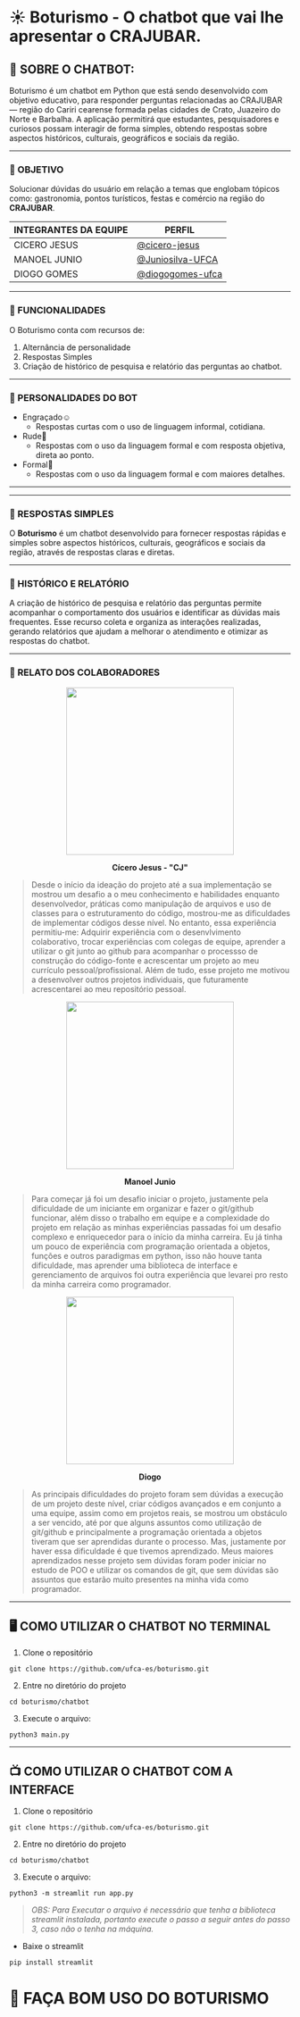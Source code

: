 # ☀️ Boturismo - O chatbot que vai lhe apresentar o CRAJUBAR.
## 🤖 SOBRE O CHATBOT:

Boturismo é um chatbot em Python que está sendo desenvolvido com objetivo educativo, para responder perguntas relacionadas ao CRAJUBAR — região do Cariri cearense formada pelas cidades de Crato, Juazeiro do Norte e Barbalha. A aplicação permitirá que estudantes, pesquisadores e curiosos possam interagir de forma simples, obtendo respostas sobre aspectos históricos, culturais, geográficos e sociais da região.

---

### 📌 OBJETIVO

Solucionar dúvidas do usuário em relação a temas que englobam tópicos como: gastronomia, pontos turísticos, festas e comércio na região do **CRAJUBAR**.

|INTEGRANTES DA EQUIPE | PERFIL |
|---------------|--------|
|CICERO JESUS   |[@cicero-jesus](https://github.com/cicero-jesus) |
|MANOEL JUNIO   |[@Juniosilva-UFCA](https://github.com/Juniosilva-UFCA) |
|DIOGO GOMES    |[@diogogomes-ufca](https://github.com/diogogomes-ufca) |

---
### 📖 FUNCIONALIDADES
O Boturismo conta com recursos de:
1. Alternância de personalidade
2. Respostas Simples
3. Criação de histórico de pesquisa e relatório das perguntas ao chatbot.

---
### 💬 PERSONALIDADES DO BOT
* Engraçado☺️
    * Respostas curtas com o uso de linguagem informal, cotidiana.
* Rude😤
    * Respostas com o uso da linguagem formal e com resposta objetiva, direta ao ponto.
* Formal🙂
    * Respostas com o uso da linguagem formal e com maiores detalhes.
---
---
### 🙂 RESPOSTAS SIMPLES
O **Boturismo** é um chatbot desenvolvido para fornecer respostas rápidas e simples sobre aspectos históricos, culturais, geográficos e sociais da região, através de respostas claras e diretas.

---
### 📝 HISTÓRICO E RELATÓRIO
A criação de histórico de pesquisa e relatório das perguntas permite acompanhar o comportamento dos usuários e identificar as dúvidas mais frequentes. Esse recurso coleta e organiza as interações realizadas, gerando relatórios que ajudam a melhorar o atendimento e otimizar as respostas do chatbot.

---
### 💬 RELATO DOS COLABORADORES

<p align="center">
  <img src="https://avatars.githubusercontent.com/u/230262374?v=4" width="300"/>
</p>
<p align="center">
  <b>Cícero Jesus - "CJ"</b>

> Desde o início da ideação do projeto até a sua implementação se mostrou um desafio a o meu conhecimento e habilidades enquanto desenvolvedor, práticas como manipulação de arquivos e uso de classes para o estruturamento do código, mostrou-me as dificuldades de implementar códigos desse nível. No entanto, essa experiência permitiu-me: Adquirir experiência com o desenvlvimento colaborativo, trocar experiências com colegas de equipe, aprender a utilizar o git junto ao github para acompanhar o processso de construção do código-fonte e acrescentar um projeto ao meu currículo pessoal/profissional. Além de tudo, esse projeto me motivou a desenvolver outros projetos individuais, que futuramente acrescentarei ao meu repositório pessoal.

</p>

<p align="center">
  <img src="https://avatars.githubusercontent.com/u/230267862?v=4" width="300"/>
</p>
<p align="center">
  <b>Manoel Junio</b>

> Para começar já foi um desafio iniciar o projeto, justamente pela dificuldade de um iniciante em organizar e fazer o git/github funcionar, além disso o trabalho em equipe e a complexidade do projeto em relação as minhas experiências passadas foi um desafio complexo e enriquecedor para o início da minha carreira. Eu já tinha um pouco de experiência com programação orientada a objetos, funções e outros paradigmas em python, isso não houve tanta dificuldade, mas aprender uma biblioteca de interface e gerenciamento de arquivos foi outra experiência que levarei pro resto da minha carreira como programador.

</p>

<p align="center">
  <img src="https://avatars.githubusercontent.com/u/230267886?v=4" width="300"/>
</p>
<p align="center">
  <b>Diogo</b>
</p>

> As principais dificuldades do projeto foram sem dúvidas a execução de um projeto deste nível, criar códigos avançados e em conjunto a uma equipe, assim como em projetos reais, se mostrou um obstáculo a ser vencido, até por que alguns assuntos como utilização de git/github e principalmente a programação orientada a objetos tiveram que ser aprendidas durante o processo. Mas, justamente por haver essa dificuldade é que tivemos aprendizado. Meus maiores aprendizados nesse projeto sem dúvidas foram poder iniciar no estudo de POO e utilizar os comandos de git, que sem dúvidas são assuntos que estarão muito presentes na minha vida como programador.

---
## 🖥️ COMO UTILIZAR O CHATBOT NO TERMINAL
1. Clone o repositório

```
git clone https://github.com/ufca-es/boturismo.git
```

2. Entre no diretório do projeto

```
cd boturismo/chatbot
```

3. Execute o arquivo:

```
python3 main.py
```


---
## 📺 COMO UTILIZAR O CHATBOT COM A INTERFACE
1. Clone o repositório

```
git clone https://github.com/ufca-es/boturismo.git
```

2. Entre no diretório do projeto

```
cd boturismo/chatbot
```

3. Execute o arquivo:

```
python3 -m streamlit run app.py
```
> *OBS: Para Executar o arquivo é necessário que tenha a biblioteca streamlit instalada, portanto execute o passo a seguir antes do passo 3, caso não o tenha na máquina.* 

* Baixe o streamlit
```
pip install streamlit
```


# 👋 FAÇA BOM USO DO BOTURISMO